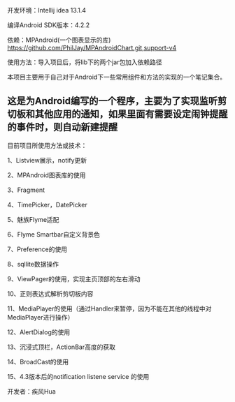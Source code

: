 开发环境：Intellij idea 13.1.4

编译Android SDK版本：4.2.2

依赖：MPAndroid(一个图表显示的库) https://github.com/PhilJay/MPAndroidChart.git,support-v4

使用方法：导入项目后，将lib下的两个jar包加入依赖路径

本项目主要用于自己对于Android下一些常用组件和方法的实现的一个笔记集合。

这是为Android编写的一个程序，主要为了实现监听剪切板和其他应用的通知，如果里面有需要设定闹钟提醒的事件时，则自动新建提醒
-------------------------
目前项目所使用方法或技术：

1、Listview展示，notify更新

2、MPAndroid图表库的使用

3、Fragment

4、TimePicker，DatePicker

5、魅族Flyme适配

6、Flyme Smartbar自定义背景色

7、Preference的使用

8、sqllite数据操作

9、ViewPager的使用，实现主页顶部的左右滑动

10、正则表达式解析剪切板内容

11、MediaPlayer的使用（通过Handler来暂停，因为不能在其他的线程中对MediaPlayer进行操作）

12、AlertDialog的使用

13、沉浸式顶栏，ActionBar高度的获取

14、BroadCast的使用

15、4.3版本后的notification listene service 的使用


开发者：疾风Hua
